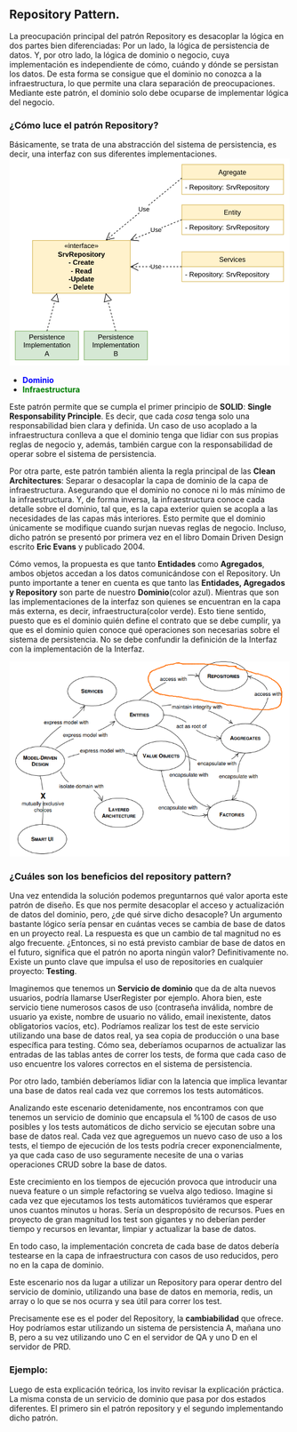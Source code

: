 ## Repository Pattern.

La preocupación principal del patrón Repository es desacoplar la lógica en dos partes
bien diferenciadas: Por un lado, la lógica de persistencia de datos. Y, por otro
lado, la lógica de dominio o negocio, cuya implementación es independiente de cómo, 
cuándo y dónde se persistan los datos.
De esta forma se consigue que el dominio no conozca a la infraestructura, lo que
permite una clara separación de preocupaciones. Mediante este patrón,
el dominio solo debe ocuparse de implementar lógica del negocio.

### ¿Cómo luce el patrón Repository?
Básicamente, se trata de una abstracción del sistema de persistencia, es decir, una
interfaz con sus diferentes implementaciones.
![repositoy_pattern_uml](img/repository_pattern.drawio.png.png)

* <span style="color:blue">**Dominio**</span>
* <span style="color:green">**Infraestructura**</span>

Este patrón permite que se cumpla el primer principio de **SOLID**: **Single
Responsability Principle**. Es decir, que cada *cosa* tenga solo una responsabilidad
bien clara y definida. Un caso de uso acoplado a la infraestructura conlleva a que
el dominio tenga que lidiar con sus propias reglas de negocio y, además, también
cargue con la responsabilidad de operar sobre el sistema de persistencia.

Por otra parte, este patrón también alienta la regla principal de las **Clean
Architectures**: Separar o desacoplar la capa de dominio de la capa de infraestructura.
Asegurando que el dominio no conoce ni lo más mínimo de la infraestructura. Y, de 
forma inversa, la infraestructura conoce cada detalle sobre el dominio, tal que, es
la capa exterior quien se acopla a las necesidades de las capas más interiores.
Esto permite que el dominio únicamente se modifique cuando surjan nuevas reglas de
negocio.
Incluso, dicho patrón se presentó por primera vez en el libro Domain Driven Design
escrito **Eric Evans** y publicado 2004.

Cómo vemos, la propuesta es que tanto **Entidades** como **Agregados**, ambos
objetos accedan a los datos comunicándose con el Repository.
Un punto importante a tener en cuenta es que tanto las **Entidades, Agregados y
Repository** son parte de nuestro **Dominio**(color azul). Mientras que son
las implementaciones de la interfaz son quienes se encuentran en la capa más
externa, es decir, infraestructura(color verde).
Esto tiene sentido, puesto que es el dominio quién define el contrato que se debe
cumplir, ya que es el dominio quien conoce qué operaciones son necesarias sobre
el sistema de persistencia. No se debe confundir la definición de la Interfaz con
la implementación de la Interfaz.

![DDD_diagram_repository](img/DDD_Diagram.png)

### ¿Cuáles son los beneficios del repository pattern?
Una vez entendida la solución podemos preguntarnos qué valor aporta este patrón
de diseño. Es que nos permite desacoplar el acceso y actualización de datos
del dominio, pero, ¿de qué sirve dicho desacople?
Un argumento bastante lógico sería pensar en cuántas veces se cambia de base de
datos en un proyecto real. La respuesta es que un cambio de tal magnitud no es algo
frecuente. ¿Entonces, si no está previsto cambiar de base de datos en el futuro,
significa que el patrón no aporta ningún valor? Definitivamente no.
Existe un punto clave que impulsa el uso de repositories en cualquier proyecto:
**Testing**.

Imaginemos que tenemos un **Servicio de dominio** que da de alta nuevos usuarios,
podría llamarse UserRegister por ejemplo.
Ahora bien, este servicio tiene numerosos casos de uso (contraseña inválida, nombre
de usuario ya existe, nombre de usuario no válido, email inexistente,
datos obligatorios vacíos, etc). Podríamos realizar los test de este servicio
utilizando una base de datos real, ya sea copia de producción o una base específica
para testing. Cómo sea, deberíamos ocuparnos de actualizar las entradas de las
tablas antes de correr los tests, de forma que cada caso de uso encuentre los
valores correctos en el sistema de persistencia.

Por otro lado, también deberíamos lidiar con la latencia que implica levantar
una base de datos real cada vez que corremos los tests automáticos.

Analizando este escenario detenidamente, nos encontramos con que tenemos un servicio
de dominio que encapsula el %100 de casos de uso posibles y los tests automáticos
de dicho servicio se ejecutan sobre una base de datos real. Cada vez que agreguemos
un nuevo caso de uso a los tests, el tiempo de ejecución de los tests podría crecer
exponencialmente, ya que cada caso de uso seguramente necesite de una o varias
operaciones CRUD sobre la base de datos.

Este crecimiento en los tiempos de ejecución provoca que introducir una nueva feature
o un simple refactoring se vuelva algo tedioso. Imagine si cada vez que ejecutamos
los tests automáticos tuviéramos que esperar unos cuantos minutos u horas. Sería
un despropósito de recursos.
Pues en proyecto de gran magnitud los test son gigantes y no deberían perder tiempo y recursos
en levantar, limpiar y actualizar la base de datos.

En todo caso, la implementación concreta de cada base de datos debería testearse
en la capa de infraestructura con casos de uso reducidos, pero no en la capa de
dominio.

Este escenario nos da lugar a utilizar un Repository para operar dentro del
servicio de dominio, utilizando una base de datos en memoria, redis, un array o lo
que se nos ocurra y sea útil para correr los test.

Precisamente ese es el poder del Repository, la **cambiabilidad** que ofrece.
Hoy podríamos estar utilizando un sistema de persistencia A, mañana uno B,
pero a su vez utilizando uno C en el servidor de QA y uno D en el servidor de PRD.

### Ejemplo:
Luego de esta explicación teórica, los invito revisar la explicación práctica.
La misma consta de un servicio de dominio que pasa por dos estados diferentes.
El primero sin el patrón repository y el segundo implementando dicho patrón.


